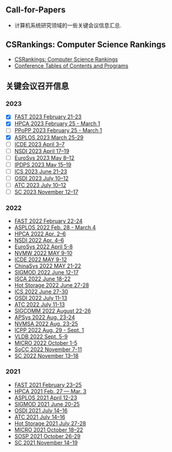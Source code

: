 ## Call-for-Papers
- 计算机系统研究领域的一些关键会议信息汇总.

## CSRankings: Computer Science Rankings
- [CSRankings: Computer Science Rankings](http://csrankings.org/#/fromyear/2011/toyear/2022/index?comm&ops&world)
- [Conference Tables of Contents and Programs](https://www.conference-publishing.com/)

## 关键会议召开信息

### 2023
- [x] [FAST 2023 February 21-23](https://www.usenix.org/conference/fast23)
- [x] [HPCA 2023 February 25 - March 1](https://hpca-conf.org/2023/)
- [ ] [PPoPP 2023 February 25 - March 1](https://conf.researchr.org/home/PPoPP-2023)
- [x] [ASPLOS 2023 March 25-29](https://asplos-conference.org/2023/)
- [ ] [ICDE 2023 April 3–7](https://icde2023.ics.uci.edu/)
- [ ] [NSDI 2023 April 17–19](https://www.usenix.org/conference/nsdi23)
- [ ] [EuroSys 2023 May 8–12](https://2023.eurosys.org/)
- [ ] [IPDPS 2023 May 15–19](https://www.ipdps.org/ipdps2023/2023-call-for-papers.html)
- [ ] [ICS 2023 June 21-23](https://nschiele.github.io/ICS2023/)
- [ ] [OSDI 2023 July 10–12](https://www.usenix.org/conference/osdi23)
- [ ] [ATC 2023 July 10–12](https://www.usenix.org/conference/atc23)
- [ ] [SC 2023 November 12–17](https://sc23.supercomputing.org/)

### 2022
- [FAST 2022 February 22-24](https://www.usenix.org/conference/fast22)
- [ASPLOS 2022 Feb. 28 - March 4](https://asplos-conference.org/2022/)
- [HPCA 2022 Apr. 2–6](https://hpca-conf.org/2022/)
- [NSDI 2022 Apr. 4–6](https://www.usenix.org/conference/nsdi22)
- [EuroSys 2022 April 5-8](https://2022.eurosys.org/)
- [NVMW 2022 MAY 9-10](http://nvmw.ucsd.edu/)
- [ICDE 2022 MAY 9-12](https://icde2022.ieeecomputer.my/)
- [ChinaSys 2022 MAY 21-22](https://xxxy.gufe.edu.cn/chinasys22/index.html)
- [SIGMOD 2022 June 12-17](https://2022.sigmod.org/)
- [ISCA 2022 June 18-22](https://iscaconf.org/isca2022/)
- [Hot Storage 2022 June 27-28](https://www.hotstorage.org/2022/)
- [ICS 2022 June 27-30](https://ics2022.github.io/)
- [OSDI 2022 July 11-13](https://www.usenix.org/conference/osdi22)
- [ATC 2022 July 11-13](https://www.usenix.org/conference/atc22)
- [SIGCOMM 2022 August 22-26](https://conferences.sigcomm.org/sigcomm/2022/)
- [APSys 2022 Aug. 23-24](https://apsys2022.comp.nus.edu.sg/)
- [NVMSA 2022 Aug. 23-25](https://nvmsa2022.github.io/index.html)
- [ICPP 2022 Aug. 29 - Sept. 1](https://icpp22.gitlabpages.inria.fr/)
- [VLDB 2022 Sept. 5-9](https://vldb.org/2022/)
- [MICRO 2022 October 1-5](https://www.microarch.org/micro55/)
- [SoCC 2022 November 7-11](https://acmsocc.org/2022/)
- [SC 2022 November 13–18](https://sc22.supercomputing.org/)

### 2021
- [FAST 2021 February 23–25](https://www.usenix.org/conference/fast21)
- [HPCA 2021 Feb. 27 — Mar. 3](https://hpca-conf.org/2021/)
- [ASPLOS 2021 April 12-23](https://asplos-conference.org/2021/index.html)
- [SIGMOD 2021 June 20-25](https://2021.sigmod.org/)
- [OSDI 2021 July 14–16](https://www.usenix.org/conference/osdi21)
- [ATC 2021 July 14–16](https://www.usenix.org/conference/atc21)
- [Hot Storage 2021 July 27-28](https://www.hotstorage.org/2021/)
- [MICRO 2021 October 18–22](https://www.microarch.org/micro54/)
- [SOSP 2021 October 26-29](https://sosp2021.mpi-sws.org/)
- [SC 2021 November 14–19](https://sc21.supercomputing.org/)